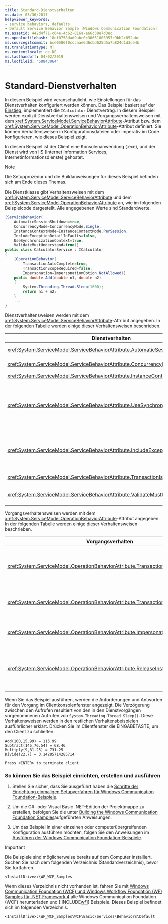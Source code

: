 ```yaml
---
title: Standard-Dienstverhalten
ms.date: 03/30/2017
helpviewer_keywords:
- service behaviors, defaults
- Default Service Behavior Sample [Windows Communication Foundation]
ms.assetid: 442d4f71-c64e-4c62-816a-a66c38e7d3ec
ms.openlocfilehash: 18ef0758dad9abc0c30651806957c9bb2c852abc
ms.sourcegitcommit: bce0586f0cccaae6d6cbd625d5a7b824d1d3de4b
ms.translationtype: MT
ms.contentlocale: de-DE
ms.lasthandoff: 04/02/2019
ms.locfileid: "58843064"
---
```

# <a name="default-service-behavior"></a>Standard-Dienstverhalten
In diesem Beispiel wird veranschaulicht, wie Einstellungen für das Dienstverhalten konfiguriert werden können. Das Beispiel basiert auf der [Einstieg](../../../../docs/framework/wcf/samples/getting-started-sample.md), implementiert die `ICalculator` Dienstvertrag. In diesem Beispiel werden explizit Dienstverhaltensweisen und Vorgangsverhaltensweisen mit dem <xref:System.ServiceModel.ServiceBehaviorAttribute>-Attribut bzw. dem <xref:System.ServiceModel.OperationBehaviorAttribute>-Attribut definiert. Sie können Verhaltensweisen in Konfigurationsdateien oder imperativ im Code konfigurieren, wie dieses Beispiel zeigt.  
  
 In diesem Beispiel ist der Client eine Konsolenanwendung (.exe), und der Dienst wird von IIS (Internet Information Services, Internetinformationsdienste) gehostet.  
  
> [!NOTE]
>  Die Setupprozedur und die Buildanweisungen für dieses Beispiel befinden sich am Ende dieses Themas.  
  
 Die Dienstklasse gibt Verhaltensweisen mit dem <xref:System.ServiceModel.ServiceBehaviorAttribute> und dem <xref:System.ServiceModel.OperationBehaviorAttribute> an, wie im folgenden Beispielcode dargestellt. Alle angegebenen Werte sind Standardwerte.  
  
```csharp
[ServiceBehavior(  
    AutomaticSessionShutdown=true,  
    ConcurrencyMode=ConcurrencyMode.Single,  
    InstanceContextMode=InstanceContextMode.PerSession,  
    IncludeExceptionDetailInFaults=false,  
    UseSynchronizationContext=true,  
    ValidateMustUnderstand=true)]  
public class CalculatorService : ICalculator  
{  
    [OperationBehavior(  
        TransactionAutoComplete=true,  
        TransactionScopeRequired=false,  
        Impersonation=ImpersonationOption.NotAllowed)]  
    public double Add(double n1, double n2)  
    {  
        System.Threading.Thread.Sleep(1600);  
        return n1 + n2;  
    }  
    ...  
}  
```  
  
 Dienstverhaltensweisen werden mit dem <xref:System.ServiceModel.ServiceBehaviorAttribute>-Attribut angegeben. In der folgenden Tabelle werden einige dieser Verhaltensweisen beschrieben.  
  
|Dienstverhalten|Beschreibung|  
|----------------------|-----------------|  
|<xref:System.ServiceModel.ServiceBehaviorAttribute.AutomaticSessionShutdown%2A>|Fährt eine Sitzung auf Anforderung des Clients automatisch herunter.|  
|<xref:System.ServiceModel.ServiceBehaviorAttribute.ConcurrencyMode%2A>|Gibt den Parallelitätsmodus für jede Dienstinstanz an.|  
|<xref:System.ServiceModel.ServiceBehaviorAttribute.InstanceContextMode%2A>|Gibt den Instanzkontextmodus an.|  
|<xref:System.ServiceModel.ServiceBehaviorAttribute.UseSynchronizationContext%2A>|Bestimmt, ob der bereitgestellte Synchronisierungskontext (falls festgelegt) verwendet werden soll. Verwenden Sie dies, wenn Sie kontrollieren möchten, ob in Windows Forms-Anwendungen ein `WindowsFormsSynchronizationContext` verwendet werden soll.|  
|<xref:System.ServiceModel.ServiceBehaviorAttribute.IncludeExceptionDetailInFaults%2A>|Bestimmt, ob allgemeine unbehandelte Ausführungsausnahmen in eine `Fault<string>` konvertiert und als Fehlermeldung gesendet werden sollen.|  
|<xref:System.ServiceModel.ServiceBehaviorAttribute.TransactionIsolationLevel%2A>|Gibt die Isolierungsebene für Transaktionen an.|  
|<xref:System.ServiceModel.ServiceBehaviorAttribute.ValidateMustUnderstand%2A>|Legt fest, ob unerwartete Nachrichtenheader eine Fehlerbedingung auslösen.|  
  
 Vorgangsverhaltensweisen werden mit dem <xref:System.ServiceModel.OperationBehaviorAttribute>-Attribut angegeben. In der folgenden Tabelle werden einige dieser Verhaltensweisen beschrieben.  
  
|Vorgangsverhalten|Beschreibung|  
|------------------------|-----------------|  
|<xref:System.ServiceModel.OperationBehaviorAttribute.TransactionAutoComplete%2A>|Bestimmt, ob bei Abschluss eines Dienstvorgangs ein Commit für die aktuelle Transaktion ausgeführt wird.|  
|<xref:System.ServiceModel.OperationBehaviorAttribute.TransactionScopeRequired%2A>|Bestimmt, ob sich der Dienstvorgang in einem Clienttransaktionsfluss einträgt.|  
|<xref:System.ServiceModel.OperationBehaviorAttribute.Impersonation%2A>|Bestimmt, ob der Dienstvorgang die Identität des Aufrufers annimmt.|  
|<xref:System.ServiceModel.OperationBehaviorAttribute.ReleaseInstanceMode%2A>|Bestimmt, ob Dienstinstanzen zu Beginn oder am Ende des Dienstvorgangsaufrufs wiederverwendet werden.|  
  
 Wenn Sie das Beispiel ausführen, werden die Anforderungen und Antworten für den Vorgang im Clientkonsolenfenster angezeigt. Die Verzögerung zwischen den Aufrufen resultiert von den in den Dienstvorgängen vorgenommenen Aufrufen von `System.Threading.Thread.Sleep()`. Diese Verhaltensweisen werden in den restlichen Verhaltensbeispielen ausführlicher erklärt. Drücken Sie im Clientfenster die EINGABETASTE, um den Client zu schließen.  
  
```console  
Add(100,15.99) = 115.99  
Subtract(145,76.54) = 68.46  
Multiply(9,81.25) = 731.25  
Divide(22,7) = 3.14285714285714  
  
Press <ENTER> to terminate client.  
```  
  
### <a name="to-set-up-build-and-run-the-sample"></a>So können Sie das Beispiel einrichten, erstellen und ausführen  
  
1.  Stellen Sie sicher, dass Sie ausgeführt haben die [Schritte der Einrichtung einmaligen Setupverfahren für Windows Communication Foundation-Beispiele](../../../../docs/framework/wcf/samples/one-time-setup-procedure-for-the-wcf-samples.md).  
  
2.  Um die C#- oder Visual Basic .NET-Edition der Projektmappe zu erstellen, befolgen Sie die unter [Building the Windows Communication Foundation Samples](../../../../docs/framework/wcf/samples/building-the-samples.md)aufgeführten Anweisungen.  
  
3.  Um das Beispiel in einer einzelnen oder computerübergreifenden Konfiguration ausführen möchten, folgen Sie den Anweisungen im [Ausführen der Windows Communication Foundation-Beispiele](../../../../docs/framework/wcf/samples/running-the-samples.md).  
  
> [!IMPORTANT]
>  Die Beispiele sind möglicherweise bereits auf dem Computer installiert. Suchen Sie nach dem folgenden Verzeichnis (Standardverzeichnis), bevor Sie fortfahren.  
>   
>  `<InstallDrive>:\WF_WCF_Samples`  
>   
>  Wenn dieses Verzeichnis nicht vorhanden ist, fahren Sie mit [Windows Communication Foundation (WCF) und Windows Workflow Foundation (WF) Samples für .NET Framework 4](https://go.microsoft.com/fwlink/?LinkId=150780) alle Windows Communication Foundation (WCF) herunterladen und [!INCLUDE[wf1](../../../../includes/wf1-md.md)] Beispiele. Dieses Beispiel befindet sich im folgenden Verzeichnis.  
>   
>  `<InstallDrive>:\WF_WCF_Samples\WCF\Basic\Services\Behaviors\Default`  
  
